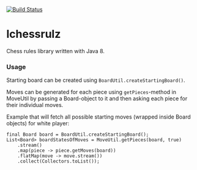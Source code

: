 [![Build Status](https://travis-ci.org/Humakt83/lchessrulz.svg?branch=master)](https://travis-ci.org/Humakt83/lchessrulz)

# lchessrulz

Chess rules library written with Java 8.

### Usage

Starting board can be created using `BoardUtil.createStartingBoard()`.

Moves can be generated for each piece using `getPieces`-method in MoveUtil by passing a Board-object to it and then asking each piece for their individual moves.

Example that will fetch all possible starting moves (wrapped inside Board objects) for white player:

```
final Board board = BoardUtil.createStartingBoard();
List<Board> boardStatesOfMoves = MoveUtil.getPieces(board, true)
	.stream()
	.map(piece -> piece.getMoves(board))
	.flatMap(move -> move.stream())
	.collect(Collectors.toList());
```


